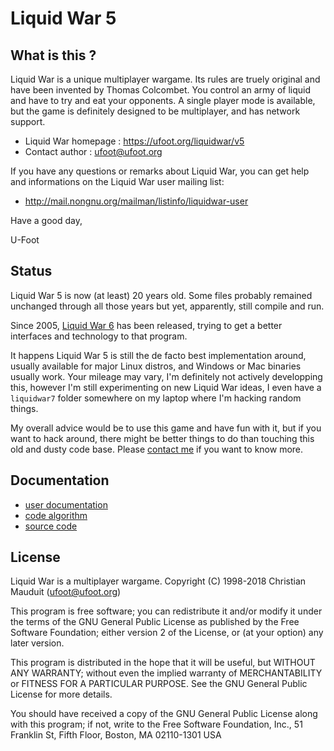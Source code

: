 Liquid War 5
============

What is this ?
--------------

Liquid War is a unique multiplayer wargame. Its rules are
truely original and have been invented by Thomas Colcombet.
You control an army of liquid and have to try and eat your
opponents. A single player mode is available, but the game is
definitely designed to be multiplayer, and has network support.

* Liquid War homepage : https://ufoot.org/liquidwar/v5
* Contact author      : ufoot@ufoot.org

If you have any questions or remarks about Liquid War, you can
get help and informations on the Liquid War user mailing list:

* http://mail.nongnu.org/mailman/listinfo/liquidwar-user

Have a good day,

U-Foot

Status
------

Liquid War 5 is now (at least) 20 years old. Some files probably
remained unchanged through all those years but yet, apparently,
still compile and run.

Since 2005, [Liquid War 6](https://www.gnu.org/software/liquidwar6)
has been released, trying to get a better interfaces and technology
to that program.

It happens Liquid War 5 is still the de facto best implementation
around, usually available for major Linux distros, and Windows or
Mac binaries usually work. Your mileage may vary, I'm definitely
not actively developping this, however I'm still experimenting on new
Liquid War ideas, I even have a `liquidwar7` folder somewhere on
my laptop where I'm hacking random things.

My overall advice would be to use this game and have fun with it,
but if you want to hack around, there might be better things to
do than touching this old and dusty code base. Please
[contact me](mailto:ufoot@ufoot.org) if you want to know more.

Documentation
-------------

* [user documentation](https://ufoot.org/liquidwar/v5/doc)
* [code algorithm](https://ufoot.org/liquidwar/v5/techinfo/algorithm)
* [source code](https://ufoot.org/liquidwar/v5/techinfo/source)

License
-------

Liquid War is a multiplayer wargame.
Copyright (C) 1998-2018 Christian Mauduit (ufoot@ufoot.org)

This program is free software; you can redistribute it and/or
modify it under the terms of the GNU General Public License
as published by the Free Software Foundation; either version 2
of the License, or (at your option) any later version.

This program is distributed in the hope that it will be useful,
but WITHOUT ANY WARRANTY; without even the implied warranty of
MERCHANTABILITY or FITNESS FOR A PARTICULAR PURPOSE.  See the
GNU General Public License for more details.

You should have received a copy of the GNU General Public License
along with this program; if not, write to the Free Software
Foundation, Inc., 51 Franklin St, Fifth Floor, Boston, MA  02110-1301  USA
